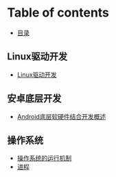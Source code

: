<!--
 * @Author: cpu_code
 * @Date: 2020-07-11 14:40:09
 * @LastEditTime: 2020-07-11 18:26:32
 * @FilePath: \note\SUMMARY.md
 * @Gitee: https://gitee.com/cpu_code
 * @Github: https://github.com/CPU-Code
 * @CSDN: https://blog.csdn.net/qq_44226094
--> 
# Table of contents

* [目录](README.md)

## Linux驱动开发 <a id="linux"></a>

* [Linux驱动开发](linux/linux_driver.md)

## 安卓底层开发 <a id="android"></a>

* [Android底层软硬件结合开发概述](android/summary.md)

## 操作系统 <a id="operating_system"></a>

* [操作系统的运行机制](operating_system/operat_mechanism.md)
* [进程](operating_system/process.md)